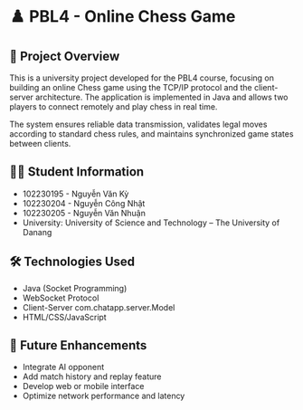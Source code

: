 # ♟️ PBL4 - Online Chess Game

## 📌 Project Overview
This is a university project developed for the PBL4 course, focusing on building an online Chess game using the TCP/IP protocol and the client-server architecture. The application is implemented in Java and allows two players to connect remotely and play chess in real time.

The system ensures reliable data transmission, validates legal moves according to standard chess rules, and maintains synchronized game states between clients.

## 👨‍🎓 Student Information
- 102230195 - Nguyễn Văn Kỳ
- 102230204 - Nguyễn Công Nhật
- 102230205 - Nguyễn Văn Nhuận
- University: University of Science and Technology – The University of Danang

## 🛠️ Technologies Used
- Java (Socket Programming)
- WebSocket Protocol
- Client-Server com.chatapp.server.Model
- HTML/CSS/JavaScript
 

## 🚀 Future Enhancements
- Integrate AI opponent  
- Add match history and replay feature  
- Develop web or mobile interface  
- Optimize network performance and latency  



